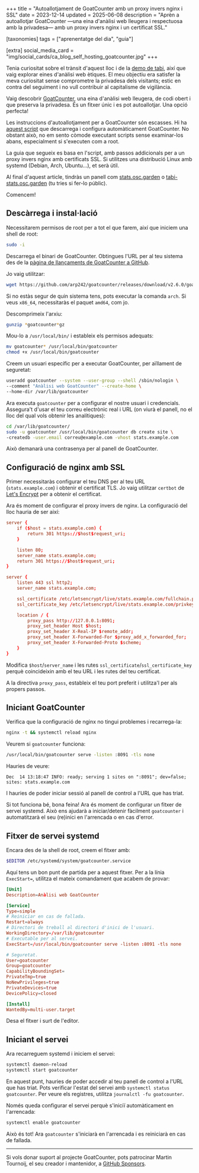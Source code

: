 +++
title = "Autoallotjament de GoatCounter amb un proxy invers nginx i SSL"
date = 2023-12-14
updated = 2025-06-08
description = "Aprèn a autoallotjar GoatCounter —una eina d'anàlisi web lleugera i respectuosa amb la privadesa— amb un proxy invers nginx i un certificat SSL."

[taxonomies]
tags = ["aprenentatge del dia", "guia"]

[extra]
social_media_card = "img/social_cards/ca_blog_self_hosting_goatcounter.jpg"
+++

Tenia curiositat sobre el trànsit d'aquest lloc i de la [demo de tabi](https://welpo.github.io/tabi/), així que vaig explorar eines d'anàlisi web ètiques. El meu objectiu era satisfer la meva curiositat sense comprometre la privadesa dels visitants; estic en contra del seguiment i no vull contribuir al capitalisme de vigilància.

Vaig descobrir [GoatCounter](https://www.goatcounter.com/), una eina d'anàlisi web lleugera, de codi obert i que preserva la privadesa. És un fitxer únic i es pot autoallotjar. Una opció perfecta!

Les instruccions d'autoallotjament per a GoatCounter són escasses. Hi ha [aquest script](https://actually.fyi/posts/goatcounter-vps/) que descarrega i configura automàticament GoatCounter. No obstant això, no em sento còmode executant scripts sense examinar-los abans, especialment si s'executen com a root.

La guia que segueix es basa en l'script, amb passos addicionals per a un proxy invers nginx amb certificats SSL. Si utilitzes una distribució Linux amb systemd (Debian, Arch, Ubuntu…), et serà útil.

Al final d'aquest article, tindràs un panell com [stats.osc.garden](https://stats.osc.garden/) o [tabi-stats.osc.garden](https://tabi-stats.osc.garden/) (tu tries si fer-lo públic).

Comencem!

## Descàrrega i instal·lació

Necessitarem permisos de root per a tot el que farem, així que iniciem una shell de root:

```bash
sudo -i
```

Descarrega el binari de GoatCounter. Obtingues l'URL per al teu sistema des de la [pàgina de llançaments de GoatCounter a GitHub](https://github.com/arp242/goatcounter/releases).

Jo vaig utilitzar:

```bash
wget https://github.com/arp242/goatcounter/releases/download/v2.6.0/goatcounter-v2.6.0-linux-amd64.gz
```

Si no estàs segur de quin sistema tens, pots executar la comanda `arch`. Si veus `x86_64`, necessitaràs el paquet `amd64`, com jo.

Descomprimeix l'arxiu:

```bash
gunzip *goatcounter*gz
```

Mou-lo a `/usr/local/bin/` i estableix els permisos adequats:

```bash
mv goatcounter* /usr/local/bin/goatcounter
chmod +x /usr/local/bin/goatcounter
```

Creem un usuari específic per a executar GoatCounter, per aïllament de seguretat:

```bash
useradd goatcounter --system --user-group --shell /sbin/nologin \
--comment "Anàlisi web GoatCounter" --create-home \
--home-dir /var/lib/goatcounter
```

Ara executa `goatcounter` per a configurar el nostre usuari i credencials. Assegura't d'usar el teu correu electrònic real i URL (on viurà el panell, no el lloc del qual vols obtenir les analítiques):

```bash
cd /var/lib/goatcounter/
sudo -u goatcounter /usr/local/bin/goatcounter db create site \
-createdb -user.email correu@example.com -vhost stats.example.com
```

Això demanarà una contrasenya per al panell de GoatCounter.

## Configuració de nginx amb SSL

Primer necessitaràs configurar el teu DNS per al teu URL (`stats.example.com`) i obtenir el certificat TLS. Jo vaig utilitzar `certbot` de [Let's Encrypt](https://letsencrypt.org/) per a obtenir el certificat.

Ara és moment de configurar el proxy invers de nginx. La configuració del lloc hauria de ser així:

```conf
server {
    if ($host = stats.example.com) {
        return 301 https://$host$request_uri;
    }

    listen 80;
    server_name stats.example.com;
    return 301 https://$host$request_uri;
}

server {
    listen 443 ssl http2;
    server_name stats.example.com;

    ssl_certificate /etc/letsencrypt/live/stats.example.com/fullchain.pem;
    ssl_certificate_key /etc/letsencrypt/live/stats.example.com/privkey.pem;

    location / {
        proxy_pass http://127.0.0.1:8091;
        proxy_set_header Host $host;
        proxy_set_header X-Real-IP $remote_addr;
        proxy_set_header X-Forwarded-For $proxy_add_x_forwarded_for;
        proxy_set_header X-Forwarded-Proto $scheme;
    }
}
```

Modifica `$host`/`server_name` i les rutes `ssl_certificate`/`ssl_certificate_key` perquè coincideixin amb el teu URL i les rutes del teu certificat.

A la directiva `proxy_pass`, estableix el teu port preferit i utilitza'l per als propers passos.

## Iniciant GoatCounter

Verifica que la configuració de nginx no tingui problemes i recarrega-la:

```bash
nginx -t && systemctl reload nginx
```

Veurem si `goatcounter` funciona:

```bash
/usr/local/bin/goatcounter serve -listen :8091 -tls none
```

Hauries de veure:

```text
Dec  14 13:18:47 INFO: ready; serving 1 sites on ":8091"; dev=false; sites: stats.example.com
```

I hauries de poder iniciar sessió al panell de control a l'URL que has triat.

Si tot funciona bé, bona feina! Ara és moment de configurar un fitxer de servei systemd. Això ens ajudarà a iniciar/detenir fàcilment `goatcounter` i automatitzarà el seu (re)inici en l'arrencada o en cas d'error.

## Fitxer de servei systemd

Encara des de la shell de root, creem el fitxer amb:

```bash
$EDITOR /etc/systemd/system/goatcounter.service
```

Aquí tens un bon punt de partida per a aquest fitxer. Per a la línia `ExecStart=`, utilitza el mateix comandament que acabem de provar:

```conf
[Unit]
Description=Anàlisi web GoatCounter

[Service]
Type=simple
# Reiniciar en cas de fallada.
Restart=always
# Directori de treball al directori d'inici de l'usuari.
WorkingDirectory=/var/lib/goatcounter
# Executable per al servei.
ExecStart=/usr/local/bin/goatcounter serve -listen :8091 -tls none

# Seguretat.
User=goatcounter
Group=goatcounter
CapabilityBoundingSet=
PrivateTmp=true
NoNewPrivileges=true
PrivateDevices=true
DevicePolicy=closed

[Install]
WantedBy=multi-user.target
```

Desa el fitxer i surt de l'editor.

## Iniciant el servei

Ara recarreguem systemd i iniciem el servei:

```bash
systemctl daemon-reload
systemctl start goatcounter
```

En aquest punt, hauries de poder accedir al teu panell de control a l'URL que has triat. Pots verificar l'estat del servei amb `systemctl status goatcounter`. Per veure els registres, utilitza `journalctl -fu goatcounter`.

Només queda configurar el servei perquè s'iniciï automàticament en l'arrencada:

```bash
systemctl enable goatcounter
```

Això és tot! Ara `goatcounter` s'iniciarà en l'arrencada i es reiniciarà en cas de fallada.

---

Si vols donar suport al projecte GoatCounter, pots patrocinar Martin Tournoij, el seu creador i mantenidor, a [GitHub Sponsors](https://github.com/sponsors/arp242).
